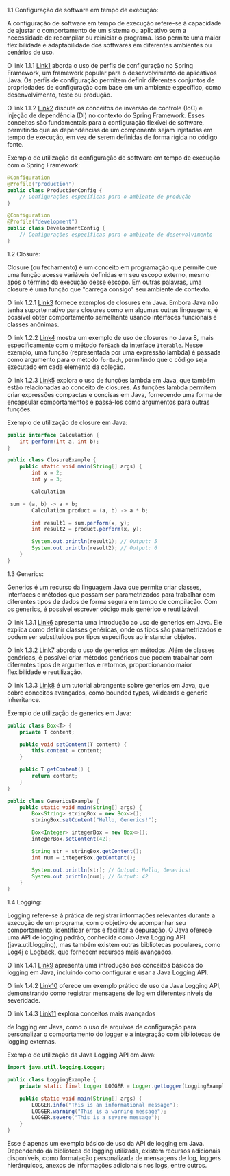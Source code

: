1.1 Configuração de software em tempo de execução:

A configuração de software em tempo de execução refere-se à capacidade de ajustar o comportamento de um sistema ou aplicativo sem a necessidade de recompilar ou reiniciar o programa. Isso permite uma maior flexibilidade e adaptabilidade dos softwares em diferentes ambientes ou cenários de uso.

O link 1.1.1 [Link1](https://www.baeldung.com/spring-profiles) aborda o uso de perfis de configuração no Spring Framework, um framework popular para o desenvolvimento de aplicativos Java. Os perfis de configuração permitem definir diferentes conjuntos de propriedades de configuração com base em um ambiente específico, como desenvolvimento, teste ou produção.

O link 1.1.2 [Link2](https://www.baeldung.com/inversion-control-and-dependency-injection-in-spring) discute os conceitos de inversão de controle (IoC) e injeção de dependência (DI) no contexto do Spring Framework. Esses conceitos são fundamentais para a configuração flexível de software, permitindo que as dependências de um componente sejam injetadas em tempo de execução, em vez de serem definidas de forma rígida no código fonte.

Exemplo de utilização da configuração de software em tempo de execução com o Spring Framework:
```java
@Configuration
@Profile("production")
public class ProductionConfig {
    // Configurações específicas para o ambiente de produção
}

@Configuration
@Profile("development")
public class DevelopmentConfig {
    // Configurações específicas para o ambiente de desenvolvimento
}
```

1.2 Closure:

Closure (ou fechamento) é um conceito em programação que permite que uma função acesse variáveis definidas em seu escopo externo, mesmo após o término da execução desse escopo. Em outras palavras, uma closure é uma função que "carrega consigo" seu ambiente de contexto.

O link 1.2.1 [Link3](https://www.geeksforgeeks.org/closures-in-java-with-examples/) fornece exemplos de closures em Java. Embora Java não tenha suporte nativo para closures como em algumas outras linguagens, é possível obter comportamento semelhante usando interfaces funcionais e classes anônimas.

O link 1.2.2 [Link4](https://receitasdecodigo.com.br/java/exemplo-de-foreach-do-java-8) mostra um exemplo de uso de closures no Java 8, mais especificamente com o método `forEach` da interface `Iterable`. Nesse exemplo, uma função (representada por uma expressão lambda) é passada como argumento para o método `forEach`, permitindo que o código seja executado em cada elemento da coleção.

O link 1.2.3 [Link5](https://www.devmedia.com.br/como-usar-funcoes-lambda-em-java/32826) explora o uso de funções lambda em Java, que também estão relacionadas ao conceito de closures. As funções lambda permitem criar expressões compactas e concisas em Java, fornecendo uma forma de encapsular comportamentos e passá-los como argumentos para outras funções.

Exemplo de utilização de closure em Java:
```java
public interface Calculation {
    int perform(int a, int b);
}

public class ClosureExample {
    public static void main(String[] args) {
        int x = 2;
        int y = 3;

        Calculation

 sum = (a, b) -> a + b;
        Calculation product = (a, b) -> a * b;

        int result1 = sum.perform(x, y);
        int result2 = product.perform(x, y);

        System.out.println(result1); // Output: 5
        System.out.println(result2); // Output: 6
    }
}
```

1.3 Generics:

Generics é um recurso da linguagem Java que permite criar classes, interfaces e métodos que possam ser parametrizados para trabalhar com diferentes tipos de dados de forma segura em tempo de compilação. Com os generics, é possível escrever código mais genérico e reutilizável.

O link 1.3.1 [Link6](https://www.devmedia.com.br/usando-generics-em-java/28981) apresenta uma introdução ao uso de generics em Java. Ele explica como definir classes genéricas, onde os tipos são parametrizados e podem ser substituídos por tipos específicos ao instanciar objetos.

O link 1.3.2 [Link7](https://www.devmedia.com.br/java-generics-trabalhando-com-metodos/30911) aborda o uso de generics em métodos. Além de classes genéricas, é possível criar métodos genéricos que podem trabalhar com diferentes tipos de argumentos e retornos, proporcionando maior flexibilidade e reutilização.

O link 1.3.3 [Link8](https://howtodoinjava.com/java/generics/complete-java-generics-tutorial/) é um tutorial abrangente sobre generics em Java, que cobre conceitos avançados, como bounded types, wildcards e generic inheritance.

Exemplo de utilização de generics em Java:
```java
public class Box<T> {
    private T content;

    public void setContent(T content) {
        this.content = content;
    }

    public T getContent() {
        return content;
    }
}

public class GenericsExample {
    public static void main(String[] args) {
        Box<String> stringBox = new Box<>();
        stringBox.setContent("Hello, Generics!");

        Box<Integer> integerBox = new Box<>();
        integerBox.setContent(42);

        String str = stringBox.getContent();
        int num = integerBox.getContent();

        System.out.println(str); // Output: Hello, Generics!
        System.out.println(num); // Output: 42
    }
}
```

1.4 Logging:

Logging refere-se à prática de registrar informações relevantes durante a execução de um programa, com o objetivo de acompanhar seu comportamento, identificar erros e facilitar a depuração. O Java oferece uma API de logging padrão, conhecida como Java Logging API (java.util.logging), mas também existem outras bibliotecas populares, como Log4j e Logback, que fornecem recursos mais avançados.

O link 1.4.1 [Link9](https://www.loggly.com/ultimate-guide/java-logging-basics/) apresenta uma introdução aos conceitos básicos do logging em Java, incluindo como configurar e usar a Java Logging API.

O link 1.4.2 [Link10](https://www.journaldev.com/977/logger-in-java-logging-example) oferece um exemplo prático de uso da Java Logging API, demonstrando como registrar mensagens de log em diferentes níveis de severidade.

O link 1.4.3 [Link11](https://www.edureka.co/blog/logger-in-java) explora conceitos mais avançados

 de logging em Java, como o uso de arquivos de configuração para personalizar o comportamento do logger e a integração com bibliotecas de logging externas.

Exemplo de utilização da Java Logging API em Java:
```java
import java.util.logging.Logger;

public class LoggingExample {
    private static final Logger LOGGER = Logger.getLogger(LoggingExample.class.getName());

    public static void main(String[] args) {
        LOGGER.info("This is an informational message");
        LOGGER.warning("This is a warning message");
        LOGGER.severe("This is a severe message");
    }
}
```

Esse é apenas um exemplo básico de uso da API de logging em Java. Dependendo da biblioteca de logging utilizada, existem recursos adicionais disponíveis, como formatação personalizada de mensagens de log, loggers hierárquicos, anexos de informações adicionais nos logs, entre outros.
